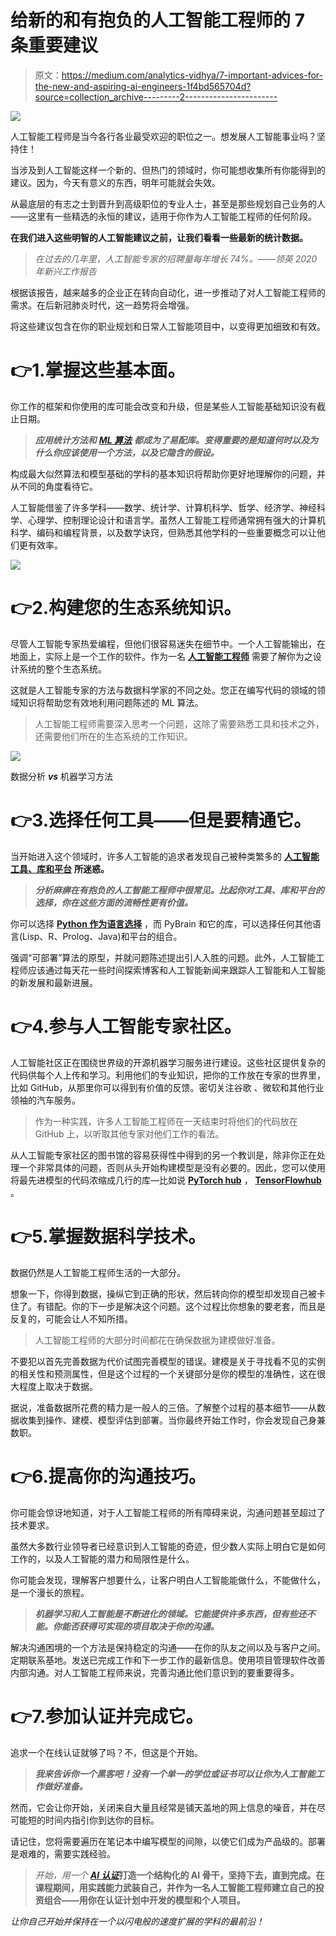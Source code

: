 # 给新的和有抱负的人工智能工程师的 7 条重要建议

> 原文：<https://medium.com/analytics-vidhya/7-important-advices-for-the-new-and-aspiring-ai-engineers-1f4bd565704d?source=collection_archive---------2----------------------->

![](img/3e71d208a8ac4335cae52ae2f2ed00c3.png)

人工智能工程师是当今各行各业最受欢迎的职位之一。想发展人工智能事业吗？坚持住！

当涉及到人工智能这样一个新的、但热门的领域时，你可能想收集所有你能得到的建议。因为，今天有意义的东西，明年可能就会失效。

从最底层的有志之士到晋升到高级职位的专业人士，甚至是那些规划自己业务的人——这里有一些精选的永恒的建议，适用于你作为人工智能工程师的任何阶段。

**在我们进入这些明智的人工智能建议之前，让我们看看一些最新的统计数据。**

> *在过去的几年里，人工智能专家的招聘量每年增长 74%。——领英 2020 年新兴工作报告*

根据该报告，越来越多的企业正在转向自动化，进一步推动了对人工智能工程师的需求。在后新冠肺炎时代，这一趋势将会增强。

将这些建议包含在你的职业规划和日常人工智能项目中，以变得更加细致和有效。

# 👉1.掌握这些基本面。

你工作的框架和你使用的库可能会改变和升级，但是某些人工智能基础知识没有截止日期。

> ***应用统计方法和*** [***ML 算法***](http://brainstormingbox.org/types-of-machine-learning-a-beginners-guide/) ***都成为了易配库。变得重要的是知道何时以及为什么你应该使用一个方法，以及它隐含的假设。***

构成最大似然算法和模型基础的学科的基本知识将帮助你更好地理解你的问题，并从不同的角度看待它。

人工智能借鉴了许多学科——数学、统计学、计算机科学、哲学、经济学、神经科学、心理学、控制理论设计和语言学。虽然人工智能工程师通常拥有强大的计算机科学、编码和编程背景，以及数学诀窍，但熟悉其他学科的一些重要概念可以让他们更有效率。

![](img/ad475120d4feb46c89f7cb1f9317b2b0.png)

# 👉2.构建您的生态系统知识。

尽管人工智能专家热爱编程，但他们很容易迷失在细节中。一个人工智能输出，在地面上，实际上是一个工作的软件。作为一名 [**人工智能工程师**](https://www.artiba.org/blog/the-artificial-intelligence-engineer-career-roadmap-all-you-need-to-know) 需要了解你为之设计系统的整个生态系统。

这就是人工智能专家的方法与数据科学家的不同之处。您正在编写代码的领域的领域知识将帮助您有效地利用问题陈述的 ML 算法。

> 人工智能工程师需要深入思考一个问题，这除了需要熟悉工具和技术之外，还需要他们所在的生态系统的工作知识。

![](img/e30d27e37c9990a9fbe05da937dd6098.png)

数据分析 ***vs*** 机器学习方法

# 👉3.选择任何工具——但是要精通它。

当开始进入这个领域时，许多人工智能的追求者发现自己被种类繁多的 [**人工智能工具、库和平台**](https://dzone.com/articles/ai-tools-and-libraries) **所迷惑。**

> ***分析麻痹在有抱负的人工智能工程师中很常见。比起你对工具、库和平台的选择，你在这些方面的流畅性更有价值。***

你可以选择 [**Python 作为语言选择**](https://www.artiba.org/blog/choosing-your-first-programming-language-python-and-ruby) ，而 PyBrain 和它的库，可以选择任何其他语言(Lisp、R、Prolog、Java)和平台的组合。

强调“可部署”算法的原型，并就问题陈述提出引人入胜的问题。此外，人工智能工程师应该通过每天花一些时间探索博客和人工智能新闻来跟踪人工智能和人工智能的新发展和最新进展。

# 👉4.参与人工智能专家社区。

人工智能社区正在围绕世界级的开源机器学习服务进行建设。这些社区提供复杂的代码供每个人上传和学习。利用他们的专业知识，把你的工作放在专家的世界里，比如 GitHub，从那里你可以得到有价值的反馈。密切关注谷歌 、微软和其他行业领袖的汽车服务。

> 作为一种实践，许多人工智能工程师在一天结束时将他们的代码放在 GitHub 上，以听取其他专家对他们工作的看法。

从人工智能专家社区的图书馆的容易获得性中得到的另一个教训是，除非你正在处理一个非常具体的问题，否则从头开始构建模型是没有必要的。因此，您可以使用将最先进模型的代码浓缩成几行的库—比如说 [**PyTorch hub**](https://pytorch.org/hub/) ， [**TensorFlowhub**](https://www.tensorflow.org/hub) 。

# 👉5.掌握数据科学技术。

数据仍然是人工智能工程师生活的一大部分。

想象一下，你得到数据，操纵它到正确的形状，然后转向你的模型却发现自己被卡住了。有错配。你的下一步是解决这个问题。这个过程比你想象的要老套，而且是反复的，可能会让人不知所措。

> 人工智能工程师的大部分时间都花在确保数据为建模做好准备。

不要犯以首先完善数据为代价试图完善模型的错误。建模是关于寻找看不见的实例的相关性和预测属性，但是这个过程的一个关键部分是你的模型的准确性，这在很大程度上取决于数据。

据说，准备数据所花费的精力是一般人的三倍。了解整个过程的基本细节——从数据收集到操作、建模、模型评估到部署。当你最终开始工作时，你会发现自己身兼数职。

# 👉6.提高你的沟通技巧。

你可能会惊讶地知道，对于人工智能工程师的所有障碍来说，沟通问题甚至超过了技术要求。

虽然大多数行业领导者已经意识到人工智能的奇迹，但少数人实际上明白它是如何工作的，以及人工智能的潜力和局限性是什么。

你可能会发现，理解客户想要什么，让客户明白人工智能能做什么，不能做什么，是一个漫长的旅程。

> ***机器学习和人工智能是不断进化的领域。它能提供许多东西，但有些还不能。你能否获得可实现的项目取决于你的沟通。***

解决沟通困境的一个方法是保持稳定的沟通——在你的队友之间以及与客户之间。定期联系基地。发送已完成工作和下一步工作的最新信息。使用项目管理软件改善内部沟通。对人工智能工程师来说，完善沟通比他们意识到的要重要得多。

# 👉7.参加认证并完成它。

追求一个在线认证就够了吗？不，但这是个开始。

> ***我来告诉你一个黑客吧！没有一个单一的学位或证书可以让你为人工智能工作做好准备。***

然而，它会让你开始，关闭来自大量且经常是铺天盖地的网上信息的噪音，并在尽可能短的时间内指引你到达你的目标。

请记住，您将需要遍历在笔记本中编写模型的间隙，以使它们成为产品级的。部署是艰难的，需要实践经验。

> *开始，用一个* [***AI 认证***](https://www.artiba.org/certification/artificial-intelligence-certification)**打造一个结构化的 AI 骨干，坚持下去，直到完成。在课程期间，用实践能力武装自己，并作为一名人工智能工程师建立自己的投资组合——用你在认证计划中开发的模型和个人项目。**

*让你自己开始并保持在一个以闪电般的速度扩展的学科的最前沿！*